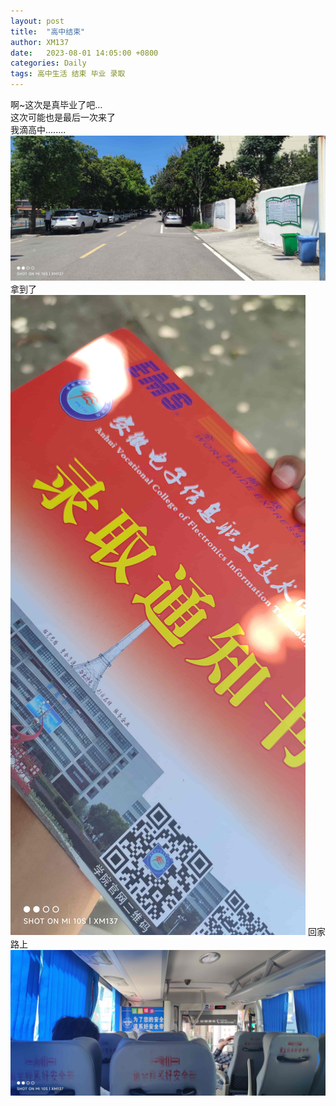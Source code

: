 ```yaml
---
layout: post
title:  "高中结束"
author: XM137
date:   2023-08-01 14:05:00 +0800
categories: Daily
tags: 高中生活 结束 毕业 录取
---
```

啊~这次是真毕业了吧... <br>
这次可能也是最后一次来了 <br>
我滴高中........ <br>
![IMG_20230801_105003.jpg](/assets/Daily-image/20230801/IMG_20230801_105003.jpg)
拿到了<br>
![IMG_20230801_110005.jpg](/assets/Daily-image/20230801/IMG_20230801_110005.jpg)
回家路上 <br>
![IMG_20230801_140557.jpg](/assets/Daily-image/20230801/IMG_20230801_140557.jpg)